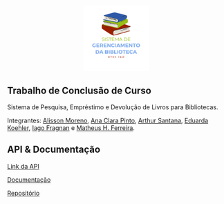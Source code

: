 <div align="center">
  <img width="30%" src="./Arquivos/logo-centro.png" />
</div>

## Trabalho de Conclusão de Curso 
Sistema de Pesquisa, Empréstimo e Devolução de Livros para Bibliotecas.

Integrantes: [Alisson Moreno](https://github.com/AlissonMMC), [Ana Clara Pinto](https://github.com/anacll-dev), [Arthur Santana](https://github.com/arthursantana-dev), [Eduarda Koehler](https://github.com/DudaKoehler-dev), [Iago Fragnan](https://github.com/iagof-dev) e [Matheus H. Ferreira](https://github.com/MathFerreiraDev). 


## API & Documentação

[Link da API](https://marciossupiais.shop/tcc/)

[Documentação](https://n3rdy.gitbook.io/sistema-gerenciamento-da-biblioteca-api-tcc/)

[Repositório](https://github.com/iagof-dev/TCC-api)
